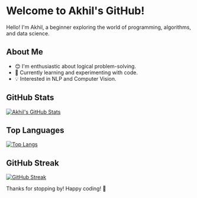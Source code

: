 # Welcome to Akhil's GitHub!

Hello! I'm Akhil, a beginner exploring the world of programming, algorithms, and data science.

## About Me

- 😊 I'm enthusiastic about logical problem-solving.
- 🌱 Currently learning and experimenting with code.
- 💡 Interested in NLP and Computer Vision.

## GitHub Stats

[![Akhil's GitHub Stats](https://github-readme-stats.vercel.app/api?username=akgupta1337&show_icons=true&theme=radical)](https://github.com/akgupta1337)

## Top Languages

[![Top Langs](https://github-readme-stats.vercel.app/api/top-langs/?username=akgupta1337&layout=compact)](https://github.com/akgupta1337)

## GitHub Streak

[![GitHub Streak](https://github-readme-streak-stats.herokuapp.com/?user=akgupta1337&theme=dark)](https://github.com/akgupta1337)




Thanks for stopping by! Happy coding! 🚀

<!---
akgupta1337/akgupta1337 is a ✨ special ✨ repository because its `README.md` (this file) appears on your GitHub profile.
You can click the Preview link to take a look at your changes.
--->
